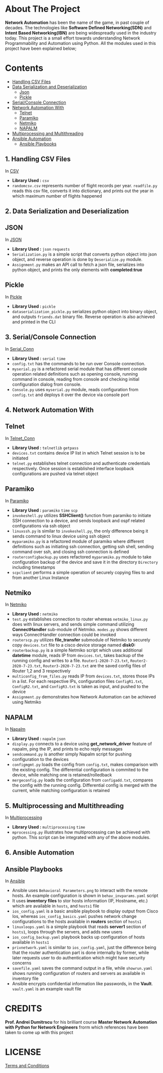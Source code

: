 # About The Project
**Network Automation** has been the name of the game, in past couple of decades. The technologies like **Software Defined Networking(SDN)** and **Intent Based Networking(IBN)** are being widespreadly used in the industry today. This project is a small effort towards understanding Network Programmability and Automation using Python. All the modules used in this project have been explained below;

# Contents
* [Handling CSV Files](#1-handling-csv-files)
* [Data Serialization and Deserialization](#2-data-serialization-and-deserialization)
    * [Json](#json)
    * [Pickle](#pickle)
* [Serial/Console Connection](#3-serialconsole-connection)
* [Network Automation With](#4-network-automation-with)
    * [Telnet](#telnet)
    * [Paramiko](#paramiko)
    * [Netmiko](#netmiko)
    * [NAPALM](#napalm)
* [Multiprocessing and Multithreading](#5-multiprocessing-and-multithreading)
* [Ansible Automation](#6-ansible-automation)
    * [Ansible Playbooks](#ansible-playbooks)

## 1. Handling CSV Files
In [CSV](https://github.com/sapkotajeevan/pynetwork-automation/tree/master/CSV)
   * **Library Used :** `csv`
   * `randomcsv.csv` represents number of flight records per year. `readfile.py` reads this csv file, converts it into dictionary, and prints out the year in which maximum number of flights happened

## 2. Data Serialization and Deserialization
## JSON
In [JSON](https://github.com/sapkotajeevan/pynetwork-automation/tree/master/JSON)
   * **Library Used :** `json` `requests`
   * `Serialization.py` is a simple script that converts python object into json object, and reverse operation is done by `Deserialize.py` module.
   * `Assignment.py` makes an API call to fetch a json file, serializes into python object, and prints the only elements with **completed:true**

## Pickle
In [Pickle](https://github.com/sapkotajeevan/pynetwork-automation/tree/master/Pickle)
   * **Library Used :** `pickle`
   * `dataserialization_pickle.py` serializes python object into binary object, and outputs `friends.dat` binary file. Reverse operation is also achieved and printed in the CLI

## 3. Serial/Console Connection
In [Serial_Conn](https://github.com/sapkotajeevan/pynetwork-automation/tree/master/Serial_Conn)
   * **Library Used :** `serial` `time`
   * `config.txt` has the commands to be run over Console connection.
   * `myserial.py` is a refactored serial module that has different console operation related definitions such as opening console, running command in console, reading from console and checking initial configuration dialog from console.
   * `Console.py` uses `myserial.py` module, reads configuration from `config.txt` and deploys it over the device via console port

## 4. Network Automation With
## Telnet
In [Telnet_Conn](https://github.com/sapkotajeevan/pynetwork-automation/tree/master/Telnet_Conn)
   * **Library Used :** `telnetlib` `getpass`
   * `devices.txt` contains device IP list in which Telnet session is to be initiated
   * `telnet.py` establishes telnet connection and authenticate credentials respectively. Once session is established interface loopback configurations are pushed via telnet object

## Paramiko
In [Paramiko](https://github.com/sapkotajeevan/pynetwork-automation/tree/master/Paramiko)
   * **Library Used :** `paramiko` `time` `scp`
   * `invokeshell.py` utilizes **SSHClient()** function from paramiko to initiate SSH connection to a device, and sends loopback and ospf related configurations via ssh object
   * `linuxssh.py` is similar to `invokeshell.py`, the only difference being it sends command to linux device using ssh object
   * `myparamiko.py` is a refactored module of paramiko where different definitions such as initiating ssh connection, getting ssh shell, sending command over ssh, and closing ssh connection is defined
   * `routerconfigbackup.py` uses refactored `myparamiko.py` module to take configuration backup of the device and save it in the directory `Directory` including timestamps
   * `scpclient` performs a simple operation of securely copying files to and from another Linux Instance

## Netmiko
In [Netmiko](https://github.com/sapkotajeevan/pynetwork-automation/tree/master/Netmiko)
   * **Library Used :** `netmiko`
   * `test.py` establishes connection to router whereas `netmiko_linux.py` does with linux servers, and sends simple command utilizing **ConnectHandler** sub-module of Netmiko. `modes.py` shows different ways ConnectHandler connection could be invoked
   * `routerscp.py` utilizes **file_transfer** submodule of Netmiko to securely copy `devices.txt` file to a cisco device storage named **disk0:**
   * `routerbackup.py` is a simple Netmiko script which uses additional **datetime** module, reads IP from `devices.txt`, takes backup of the running config and writes to a file. `Router1-2020-7-23.txt`, `Router2-2020-7-23.txt`, `Router3-2020-7-23.txt` are the saved config files of Router 1,2 and 3 respectively
   *  `multiconfig_from_files.py` reads IP from `devices.txt`, stores those IPs in a list. For each respective IPs, configuration files `ConfigR1.txt`, `ConfigR2.txt`, and `ConfigR3.txt` is taken as input, and pushed to the device
   *  `Assignment.py` demonstrates how Network Automation can be achieved using Netmiko

## NAPALM
In [Napalm](https://github.com/sapkotajeevan/pynetwork-automation/tree/master/Napalm)
   * **Library Used :** `napalm` `json`
   * `display.py` connects to a device using **get_network_driver** feature of napalm, ping the IP, and prints to echo reply messages
   * `sendcommand.py` is another simply Napalm script for pushing configuration to the devices
   * `configmgmt.py` loads the config from `config.txt`, makes comparison with the existing config. The differential configuration is commited to the device, while matching one is retained/rolledback
   * `mergeconfig.py` loads the configuration from `configadd.txt`, compares the config with the running config. Differential config is merged with the current, while matching configuration is retained
   
## 5. Multiprocessing and Multithreading
In [Multiprocessing](https://github.com/sapkotajeevan/pynetwork-automation/tree/master/Multiprocessing)
   * **Library Used :** `multiprocessing` `time`
   * `mprocessing.py` illustrates how multiprocessing can be achieved with python. This script can be integrated with any of the above modules.

## 6. Ansible Automation
## Ansible Playbooks
In [Ansible](https://github.com/sapkotajeevan/pynetwork-automation/tree/master/Ansible)
   * Ansible uses `Behavioral Parameters.png` to interact with the remote hosts. An example configuration is shown in `behav_invparams.yaml` script
   * It uses **inventory files** to stor hosts information (IP, Hostname, etc.) which are available in `hosts`, and `hosts1` file
   * `ios_config.yaml` is a basic ansible playbook to display output from Cisco Ios, whereas `ios_config_basics.yaml` pushes network change configurations to the hosts available in **routers** section of `hosts1`
   * `linuxloops.yaml` is a simple playbook that reads **server1** section of `hosts1`, loops through the servers, and adds new users
   * `ios_config_backup.yaml` playbook backs up configuration of hosts available in `hosts1`
   * `privnetwork.yaml` is similar to `ios_config.yaml`, just the difference being that the router authentication part is done internally by former, while later requests user to do authentication which might have security concerns
   * `savefile.yaml` saves the command output in a file, while `showrun.yaml` shows running configuration of routers and servers as available in inventory file
   * Ansible encrypts confidential information like passwords, in the **Vault**. `vault.yaml` is an example vault file


# CREDITS
**Prof. Andrei Dumitrscu** for his brilliant course **Master Network Automation with Python for Network Engineers** frorm which references have been taken to come up with this project

# LICENSE
[Terms and Conditions](https://github.com/sapkotajeevan/pynetwork-automation/blob/master/LICENSE)
